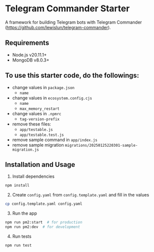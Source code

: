# Telegram Commander Starter
A framework for building Telegram bots with Telegram Commander (https://github.com/lewislun/telegram-commander).
## Requirements
- Node.js v20.11.1+
- MongoDB v8.0.3+
## To use this starter code, do the followings:
- change values in `package.json`
  - `name`
- change values in `ecosystem.config.cjs`
  - `name`
  - `max_memory_restart`
- change values in `.npmrc`
  - `tag-version-prefix`
- remove these files:
  - `app/testable.js`
  - `app/testable.test.js`
- remove sample command in `app/index.js`
- remove sample migration `migrations/20250125220301-sample-migration.js`
## Installation and Usage
1. Install dependencies
```bash
npm install
```
2. Create `config.yaml` from `config.template.yaml` and fill in the values
```bash
cp config.template.yaml config.yaml
```
3. Run the app
```bash
npm run pm2:start  # for production
npm run pm2:dev  # for development
```
4. Run tests
```bash
npm run test
```
